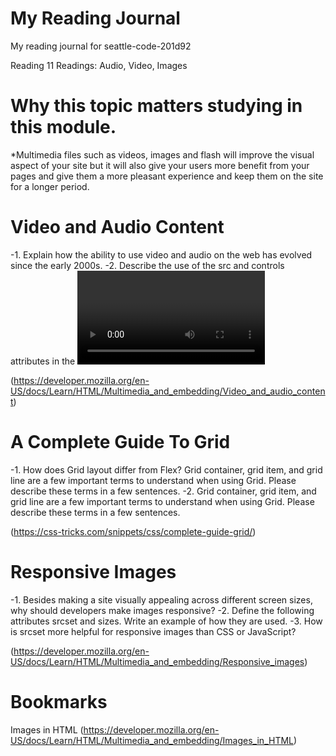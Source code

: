 # My Reading Journal
My reading journal for seattle-code-201d92

Reading 11 Readings: Audio, Video, Images

# Why this topic matters studying in this module.

*Multimedia files such as videos, images and flash will improve the visual aspect of your site but it will also give your users more benefit from your pages and give them a more pleasant experience and keep them on the site for a longer period.

# Video and Audio Content

-1. Explain how the ability to use video and audio on the web has evolved since the early 2000s.
-2. Describe the use of the src and controls attributes in the <video> element.
-3. Why is it important to have fallback content inside the <video> element?
-4. Write a very short story where <audio> and <video> are characters.
  
(https://developer.mozilla.org/en-US/docs/Learn/HTML/Multimedia_and_embedding/Video_and_audio_content)
  
# A Complete Guide To Grid
  
 -1. How does Grid layout differ from Flex?
Grid container, grid item, and grid line are a few important terms to understand when using Grid. Please describe these terms in a few sentences.
 -2. Grid container, grid item, and grid line are a few important terms to understand when using Grid. Please describe these terms in a few sentences.
  
(https://css-tricks.com/snippets/css/complete-guide-grid/)
  
# Responsive Images 
  
-1. Besides making a site visually appealing across different screen sizes, why should developers make images responsive?
-2. Define the following <img> attributes srcset and sizes. Write an example of how they are used.
-3. How is srcset more helpful for responsive images than CSS or JavaScript?
  
(https://developer.mozilla.org/en-US/docs/Learn/HTML/Multimedia_and_embedding/Responsive_images)
  
# Bookmarks 
  
Images in HTML (https://developer.mozilla.org/en-US/docs/Learn/HTML/Multimedia_and_embedding/Images_in_HTML)
  
